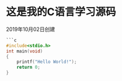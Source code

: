 # 这是我的C语言学习源码  
2019年10月02日创建  
```c
```c
#include<stdio.h>
int main(void)
{
	printf("Hello World!");
	return 0;
}
```
